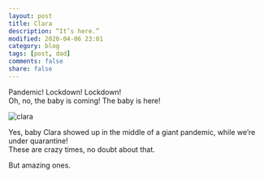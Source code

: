 ```yaml
---
layout: post
title: Clara
description: “It’s here.”
modified: 2020-04-06 23:01
category: blog
tags: [post, dad]
comments: false
share: false
---
```


Pandemic! Lockdown! Lockdown!  
Oh, no, the baby is coming! The baby is here! 

![clara](https://raw.githubusercontent.com/maique/xanatoNet/master/docs/images/clara.png)

Yes, baby Clara showed up in the middle of a giant pandemic, while we’re under quarantine!  
These are crazy times, no doubt about that.  

But amazing ones.
